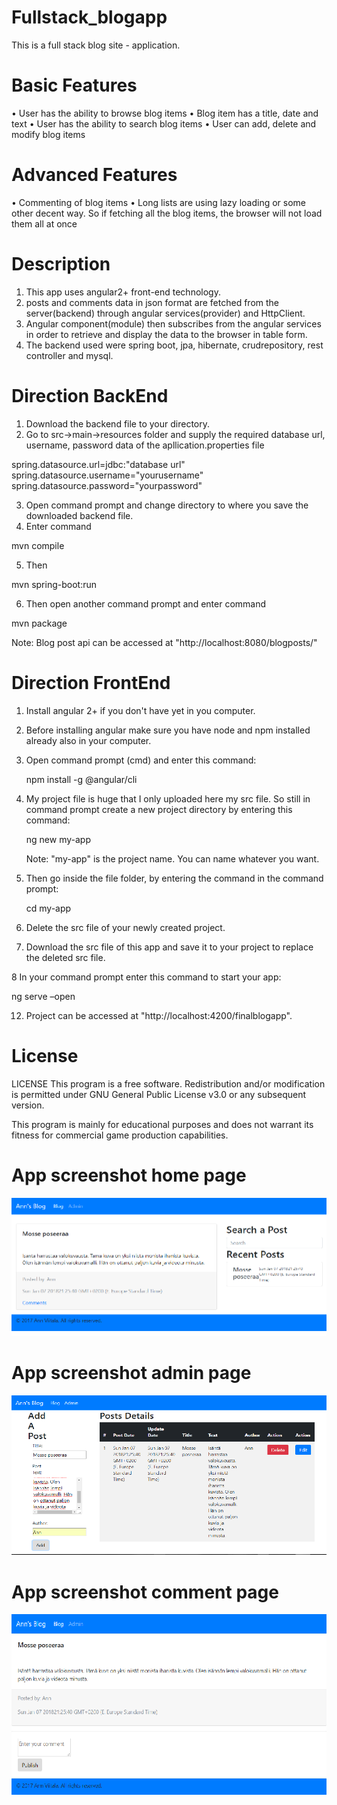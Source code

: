 # Fullstack_blogapp
This is a full stack blog site - application. 

# Basic Features

•	User has the ability to browse blog items
•	Blog item has a title, date and text
•	User has the ability to search blog items
•	User can add, delete and modify blog items

# Advanced Features

•	Commenting of blog items
•	Long lists are using lazy loading or some other decent way. So if fetching all the blog items, the browser will not load them all at once

# Description
1. This app uses angular2+ front-end technology.
2. posts and comments data in json format are fetched from the server(backend) through angular services(provider) and 
   HttpClient.
3. Angular component(module) then subscribes from the angular services in order to retrieve and display the data to the browser in table 
   form.
4. The backend used were spring boot, jpa, hibernate, crudrepository, rest controller and mysql.

# Direction BackEnd
1. Download the backend file to your directory.
2. Go to src->main->resources folder and supply the required database url, username, password data of the apllication.properties file

spring.datasource.url=jdbc:"database url"
spring.datasource.username="yourusername"
spring.datasource.password="yourpassword"

3. Open command prompt and change directory to where you save the downloaded backend file.
4. Enter command

mvn compile

5. Then

mvn spring-boot:run

6. Then open another command prompt and enter command

mvn package

Note: Blog post api can be accessed at "http://localhost:8080/blogposts/"


# Direction FrontEnd

1. Install angular 2+ if you don't have yet in you computer.
2. Before installing angular make sure you have node and npm installed already also in your computer.  
3. Open command prompt (cmd) and enter this command:
   
   npm install -g @angular/cli
4. My project file is huge that I only uploaded here my src file. So still in command prompt create a new project directory by entering this command:
   
   ng new my-app
   
   Note: "my-app" is the project name.  You can name whatever you want.
5. Then go inside the file folder, by entering the command in the command prompt:

   cd my-app
 
6. Delete the src file of your newly created project.
7. Download the src file of this app and save it to your project to replace the deleted src file.

8 In your command prompt enter this command to start your app:

   ng serve –open
       
    
12. Project can be accessed at "http://localhost:4200/finalblogapp".

# License
LICENSE This program is a free software. Redistribution and/or modification is permitted under GNU General Public License v3.0 or any subsequent version.

This program is mainly for educational purposes and does not warrant its fitness for commercial game production capabilities.
# App screenshot home page
![Alt text](https://github.com/annviitala/fullstack_blogapp/blob/master/homepage.png?raw=true "Optional Title")
# App screenshot admin page
![Alt text](https://github.com/annviitala/fullstack_blogapp/blob/master/adminpage.png?raw=true "Optional Title")
# App screenshot comment page
![Alt text](https://github.com/annviitala/fullstack_blogapp/blob/master/commentpage.png?raw=true "Optional Title")





